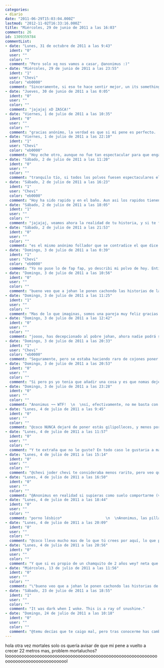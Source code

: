 ```yaml
---
categories:
- diario
date: "2011-06-29T15:03:04.000Z"
lastmod: "2012-11-02T16:33:16.000Z"
title: "Miércoles, 29 de junio de 2011 a las 16:03"
comments: 26
id: 1309359784
commentList:
- date: "Lunes, 31 de octubre de 2011 a las 9:43"
  ident: "0"
  user: ""
  color: ""
  comment: "Pero solo xq nos vamos a casar, @anonimus :)"
- date: "Miércoles, 29 de junio de 2011 a las 23:55"
  ident: "1"
  user: "Chevi"
  color: "eb0000"
  comment: "Sinceramente, si eso te hace sentir mejor, un its something para ti majo  \n  \nYo he echado hace 4 horas uno de los mejores polvos de los ultimos meses, si no años, largo, intenso, con el toque hardcore perfecto sin ser sado, ideal. Asi que mis felicitaciones a ti y a tu precioso pene jaja"
- date: "Jueves, 30 de junio de 2011 a las 0:05"
  ident: "0"
  user: ""
  color: ""
  comment: "jajajaj xD ZASCA!"
- date: "Viernes, 1 de julio de 2011 a las 10:35"
  ident: "0"
  user: ""
  color: ""
  comment: "gracias anónimo, la verdad es que si mi pene es perfecto.  \nPD:me alegro por ti, espero que sigas echando esos polvos."
- date: "Viernes, 1 de julio de 2011 a las 22:10"
  ident: "1"
  user: "Chevi"
  color: "eb0000"
  comment: "Hoy eche otro, aunque no fue tan espectacular para que engañarnos. Aunque empiezo a pensar que son tan largos por el calor del verano. Casi echo de menos poder echar uno rapido de vez en cuando... A ver mañana"
- date: "Sábado, 2 de julio de 2011 a las 11:20"
  ident: "0"
  user: ""
  color: ""
  comment: "tranquilo tío, si todos los polvos fuesen espectaculares el follar perdería su gracia y no intentaríamos mejorar, espero que el polvo de hoy te siente de puta madre ;)"
- date: "Sábado, 2 de julio de 2011 a las 16:23"
  ident: "1"
  user: "Chevi"
  color: "eb0000"
  comment: "Hoy ha sido rapido y en el baño. Aun asi los rapidos tienen un cierto encanto que seguramente a la larga resultaria insoportable, pero que de vez en cuando ponen la guinda al pastel ;)"
- date: "Sábado, 2 de julio de 2011 a las 18:05"
  ident: "1"
  user: ""
  color: ""
  comment: "jajajaj, veamos ahora la realidad de tu historia, y si te fijas encaja a la perfeccion... FAP FAP FAP FAP jajajajjaja, gran aviso"
- date: "Sábado, 2 de julio de 2011 a las 21:53"
  ident: "0"
  user: ""
  color: ""
  comment: "es el mismo anónimo follador que se contradice el que dice  \'jajajaj, veamos ahora la realidad de tu historia, y si te fijas encaja a la perfeccion... FAP FAP FAP FAP jajajajjaja, gran aviso\' porque sino lo es debería haber un diferenciador de anónimos xD algo como anonimo 1, anónimo 2 y así...  \n  \no no y que se quede así, es una sugerencia"
- date: "Domingo, 3 de julio de 2011 a las 0:39"
  ident: "1"
  user: "Chevi"
  color: "eb0000"
  comment: "Yo no puse lo de fap fap, yo describi mi polvo de hoy. Entiendo que pienses eso, pero no tiene sentido chulearse en modo anonimo... Lo digo porque es la verdad, y me preguntan sobre ello"
- date: "Domingo, 3 de julio de 2011 a las 10:56"
  ident: "0"
  user: ""
  color: ""
  comment: "bueno veo que a johan le ponen cachondo las historias de las folladas de los anonimos, lo que me preocupa bastante por su parte.  \nPD:me alegro de que tengas tantos polvos anonimo, seguro que a tu mujer/novia/prostituta la tienes muy contenta ;)"
- date: "Domingo, 3 de julio de 2011 a las 11:25"
  ident: "1"
  user: ""
  color: ""
  comment: "Mas de lo que imaginas, somos una pareja muy feliz gracias. Hoy todavia no lo hice, pero creo que dejare de narrarlo, lo siento johan... xD"
- date: "Domingo, 3 de julio de 2011 a las 12:42"
  ident: "0"
  user: ""
  color: ""
  comment: "joooo, has decepcionado al pobre johan, ahora nadie podrá saciar sus insaciables erecciones XD."
- date: "Domingo, 3 de julio de 2011 a las 20:33"
  ident: "1"
  user: "Chevi"
  color: "eb0000"
  comment: "Seguramente, pero se estaba haciendo raro de cojones poner aqui lo que iba haciendo..."
- date: "Domingo, 3 de julio de 2011 a las 20:53"
  ident: "0"
  user: ""
  color: ""
  comment: "Si pero ps yo tenia que añadir una cosa y es que nomas dejen de perder su pinche tiempo intentando convencerse el uno al otro anonimos de que son mejores que el otro ah y tambien VIVA MEXICO!!!!!!"
- date: "Domingo, 3 de julio de 2011 a las 23:28"
  ident: "0"
  user: ""
  color: ""
  comment: "Anonimus ¬¬ WTF!  \n  \nsí, efectivamente, no me basta con el poro lésbico  y recurro a los comentarios de un anónimo sobre sus polvos ¬¬ tiene muuucho sentido.  \n  \nAnónimo, te perdono. Pero eres libre de comentar lo que quieras xD de la misma forma que la gente es libre de publicar gilipolleces del tipo \'\'hola otra vez mortales solo os quería avisar de que mi pene a vuelto a crecer 22 metros mas, problem mortaluchos?\'\'"
- date: "Lunes, 4 de julio de 2011 a las 9:45"
  ident: "0"
  user: ""
  color: ""
  comment: "@coco NUNCA dejaré de poner estás gilipolleces, y menos porque tú me lo digas.  \n@johan te noto un poco arisco es que ¿acaso no te gusta mi entrada? porque si es por eso tienes muy mal gusto, mortalucho."
- date: "Lunes, 4 de julio de 2011 a las 11:57"
  ident: "0"
  user: ""
  color: ""
  comment: "Y te extraña que no le guste? En todo caso le gustaria a mari_reshulona jajajaja  \nEsa si que sabe trollear ;)"
- date: "Lunes, 4 de julio de 2011 a las 15:14"
  ident: "0"
  user: ""
  color: ""
  comment: "@chevi joder chevi te consideraba menos rarito, pero veo que tampoco te gusta."
- date: "Lunes, 4 de julio de 2011 a las 16:50"
  ident: "0"
  user: ""
  color: ""
  comment: "@Anonimus en realidad si supieras como suelo comportarme (veo que no llevas mucho por aqui), cuanto mas te enfades mas me divierto XDD, y tambien sabrias que me trae sin cuidado lo que me digas y que si quiero quejarme de lo que pongas , me quejare xdd (muchas veces sin ni siquiera leerlo del todo o simplemente sin leerlo xd)"
- date: "Lunes, 4 de julio de 2011 a las 18:44"
  ident: "0"
  user: ""
  color: ""
  comment: "porno lésbico*                    \n  \nAnonimus, las pillas al vuelo xD"
- date: "Lunes, 4 de julio de 2011 a las 20:09"
  ident: "0"
  user: ""
  color: ""
  comment: "@coco llevo mucho mas de lo que tú crees por aquí, lo que pasa esque cada X tiempo me tengo que volver a poner el usuario, tranquila no me enfado, solo doy mi opinión, siento que mi tono te pareciese arisco o enfadado, no era mi intención, pero lo que si te quiero decir es que la actitud de cuando mas me enfado mas te diviertes es propia de mi sobrino de 2 años XDDD."
- date: "Lunes, 4 de julio de 2011 a las 20:56"
  ident: "0"
  user: ""
  color: ""
  comment: "Y que si es propio de un chamquito de 2 años wey? neta que igualmente me lo paso bien"
- date: "Miércoles, 13 de julio de 2011 a las 11:56"
  ident: "0"
  user: ""
  color: ""
  comment: "\"bueno veo que a johan le ponen cachondo las historias de las folladas de los anonimos, lo que me preocupa bastante por su parte.\" -&gt;gilipollez xDDDDDD  \n\"PD:me alegro de que tengas tantos polvos anonimo, seguro que a tu mujer/novia/prostituta la tienes muy contenta ;)\" o marido, novio o prostiputo, no? xDDDDD   \n  \nCreo q, anonimus, me caes mal.  \nCocos... serás moreno y con pelo paja como un coco? :S Hay q saber de tí (con acento! muahahahahaha) ya."
- date: "Sábado, 23 de julio de 2011 a las 18:55"
  ident: "1"
  user: ""
  color: ""
  comment: "It was dark when I woke. This is a ray of snushine."
- date: "Domingo, 24 de julio de 2011 a las 10:18"
  ident: "0"
  user: ""
  color: ""
  comment: "@temu decías que te caigo mal, pero tras conocerme has cambiado de opinión.  \nCONCLUSIÓN: nadie puede resistirse al bueno de anonimus."
---
```


hola otra vez mortales solo os quería avisar de que mi pene a vuelto a crecer 22 metros mas, problem mortaluchos?   
loooooooooooooooooooooooooooooooooooooooooooooooooooooooooooooooooooooooooooooooooool